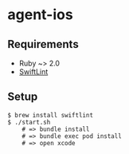 # agent-ios

## Requirements

- Ruby ~> 2.0
- [SwiftLint](https://github.com/realm/SwiftLint)

## Setup

```
$ brew install swiftlint
$ ./start.sh
    # => bundle install
    # => bundle exec pod install
    # => open xcode
```

